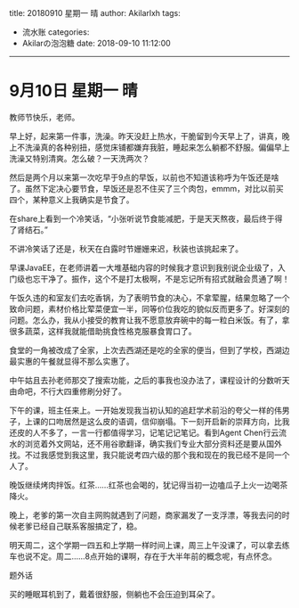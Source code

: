 title: 20180910 星期一 晴
author: Akilarlxh
tags:
  - 流水账
categories:
  - Akilarの泡泡糖
date: 2018-09-10 11:12:00
---
# 9月10日 星期一 晴

教师节快乐，老师。

早上好，起来第一件事，洗澡。昨天没赶上热水，干脆留到今天早上了，讲真，晚上不洗澡真的各种别扭，感觉床铺都嫌弃我脏，睡起来怎么躺都不舒服。偏偏早上洗澡又特别清爽。怎么破？一天洗两次？

然后是两个月以来第一次吃早于9点的早饭，以前也不知道该称呼为午饭还是啥了。虽然下定决心要节食，早饭还是忍不住买了三个肉包，emmm，对比以前买四个，某种意义上我确实是节食了。

在share上看到一个冷笑话，“小张听说节食能减肥，于是天天熬夜，最后终于得了肾结石。”

不讲冷笑话了还是，秋天在白露时节姗姗来迟，秋装也该挑起来了。

早课JavaEE，在老师讲着一大堆基础内容的时候我才意识到我别说企业级了，入门级也忘干净了。振作，这个不是打太极啊，不是忘记所有招式就融会贯通了啊！

午饭久违的和室友们去吃香锅，为了表明节食的决心，不拿荤腥，结果忽略了一个致命问题，素材价格比荤菜便宜一半，同等价位我吃的貌似反而更多了。好深刻的问题。怎么办，我从小接受的教育让我不愿意放弃碗中的每一粒白米饭。有了，拿很多蔬菜，这样我就能借助挑食性格克服暴食胃口了。

食堂的一角被改成了全家，上次去西湖还是吃的全家的便当，但到了学校，西湖边最实惠的午餐就显得不那么实惠了。

中午姑且去孙老师那交了搜索功能，之后的事我也没办法了，课程设计的分数听天由命吧，不行大四重修刷分好了。

下午的课，班主任来上。一开始发现我当初认知的追赶学术前沿的夸父一样的伟男子，上课的口吻居然是这么皮的语调，信仰崩塌。下一刻开启新的崇拜方向，比我还皮的人不多了，一言一行都值得学习，记笔记记笔记。看到Agent Chen行云流水的浏览着外文网站，还不用谷歌翻译，确实我们专业大部分资料还是要从国外找。不过我感觉到我这里，我只能说考四六级的那个我和现在的我已经不是同一个人了。

晚饭继续烤肉拌饭。红茶……红茶也会喝的，犹记得当初一边嗑瓜子上火一边喝茶降火。

晚上，老爹的第一次自主网购就遇到了问题，商家漏发了一支浮漂，等我去问的时候老爹已经自己联系客服搞定了，稳。

明天周二，这个学期一四五和上学期一样时间上课，周三上午没课了，可以拿去练车也说不定。周二……8点开始的课啊，存在于大半年前的概念呢，有点怀念。

题外话

买的睡眠耳机到了，戴着很舒服，侧躺也不会压迫到耳朵了。